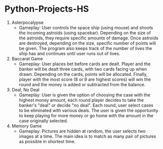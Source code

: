 # Python-Projects-HS
1. Asterpocalypse
    - Gameplay: User controls the space ship (using mouse) and shoots the incoming astroids (using spacebar). Depending on the size of the astroids, they require specific amounts of damage. Once astroids are destroyed, depending on the size, specific number of points will be given. The program also keeps track of the number of lives the ship has and continues until user runs out of lives.
3. Baccarat Game
    - Gameplay: User places bet before cards are dealt. Player and the banker will be dealt three cards, with two cards facing up when drawn. Depending on the cards, points will be allocated. Finally, player with the most score (8 or 9 are highest scores) will win the round and the money is added or subtracted from the balance.
5. Deal, No Deal
    - Gameplay: User is given the option of choosing the case with the highest money amount, each round player decides to take the banker's "deal" or decide "no deal". Each round, user select cases to be eliminated with various deals. The user is given the opportunity to keep playing for more money or go home with the amount in the case originally selected.
7. Memory Game
    - Gameplay: Pictures are hidden at random, the user selects two images at a time. The main idea is to match as many pair of pictures as possible in shortest time.
